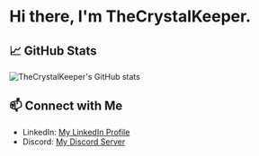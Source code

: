 # Hi there, I'm TheCrystalKeeper.

## 📈 GitHub Stats

![TheCrystalKeeper's GitHub stats](https://github-readme-stats.vercel.app/api?username=TheCrystalKeeper&show_icons=true&theme=radical)

## 📫 Connect with Me

- LinkedIn: [My LinkedIn Profile](https://www.linkedin.com/in/jaron-erba)
- Discord: [My Discord Server](https://discord.gg/tupwUBM)
